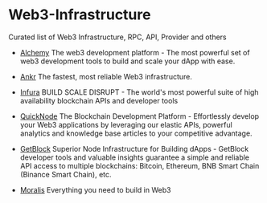 # Web3-Infrastructure
Curated list of Web3 Infrastructure, RPC, API, Provider and others

- [Alchemy](https://alchemy.com/?r=DY5MjYyMzcyMDY3N)
The web3 development platform - The most powerful set of web3 development tools to build and scale your dApp with ease.

- [Ankr](https://www.ankr.com)
The fastest, most reliable Web3 infrastructure.

- [Infura](https://www.infura.io)
BUILD SCALE DISRUPT - The world's most powerful suite of high availability blockchain APIs and developer tools

- [QuickNode](https://www.quicknode.com)
The Blockchain Development Platform - Effortlessly develop your Web3 applications by leveraging our elastic APIs,
powerful analytics and knowledge base articles to your competitive advantage.

- [GetBlock](https://account.getblock.io/sign-in?ref=OGUzNWE1MDQtODFlYi01ZWE4LTg4N2ItOTE3MTBiZTcyYmMz)
Superior Node Infrastructure for Building dApps - GetBlock developer tools and valuable insights guarantee a simple and reliable API access to multiple blockchains: Bitcoin, Ethereum, BNB Smart Chain (Binance Smart Chain), etc.

- [Moralis](https://moralis.io)
Everything you need to build in Web3
